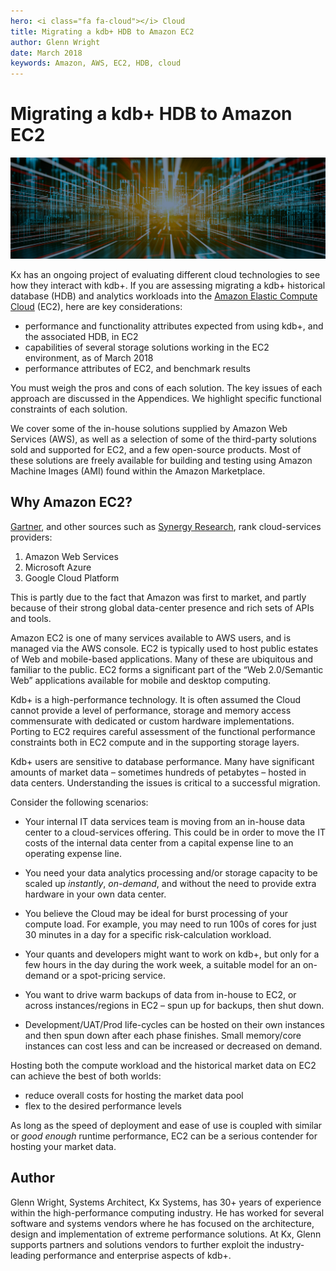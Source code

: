 ```yaml
---
hero: <i class="fa fa-cloud"></i> Cloud
title: Migrating a kdb+ HDB to Amazon EC2
author: Glenn Wright
date: March 2018
keywords: Amazon, AWS, EC2, HDB, cloud
---
```


# Migrating a kdb+ HDB to Amazon EC2 

![Amazon Elastic Compute Cloud](img/media/ec2.png)

Kx has an ongoing project of evaluating different cloud technologies to see how they interact with kdb+. 
If you are assessing migrating a kdb+ historical database (HDB) and analytics workloads into the 
[Amazon Elastic Compute Cloud](https://aws.amazon.com/ec2/) 
(EC2), here are key considerations:

-   performance and functionality attributes expected from using kdb+, and the associated HDB, in EC2
-   capabilities of several storage solutions working in the EC2
environment, as of March 2018
-  performance attributes of EC2, and benchmark results

You must weigh the pros and cons of each solution.
The key issues of each approach are discussed in the Appendices. 
We highlight specific functional constraints of each solution. 

We cover some of the in-house solutions supplied by Amazon Web Services (AWS), as well as a selection of some of the third-party solutions sold and supported for EC2, and a few open-source products. Most of these solutions are freely available for building and testing using Amazon Machine Images (AMI) found within the Amazon Marketplace.


## Why Amazon EC2?

[Gartner](http://fortune.com/2017/06/15/gartner-cloud-rankings/),
and other sources such as [Synergy
Research](https://www.srgresearch.com/articles/microsoft-google-and-ibm-charge-public-cloud-expense-smaller-providers),
rank cloud-services providers:

1. Amazon Web Services
1. Microsoft Azure 
1. Google Cloud Platform

This is partly due to the fact that Amazon was first to market, and
partly because of their strong global data-center presence and rich
sets of APIs and tools.

Amazon EC2 is one of many services available to AWS users, and is managed via the AWS console. EC2 is typically used to host public estates of Web and mobile-based applications. Many of these are ubiquitous and familiar to the public. EC2 forms a significant part of the “Web 2.0/Semantic Web” applications available for mobile and desktop computing.

Kdb+ is a high-performance technology. It is often assumed the Cloud cannot provide a level of performance, storage and memory access commensurate with dedicated or custom hardware implementations. Porting to EC2 requires careful assessment of the functional performance constraints both in EC2 compute and in the supporting storage layers.

Kdb+ users are sensitive to database performance. Many have significant amounts of market data – sometimes hundreds of petabytes – hosted in data centers. Understanding the issues is critical to a successful migration.

Consider the following scenarios:

-   Your internal IT data services team is moving from an in-house data center to a cloud-services offering. This could be in order to move the IT costs of the internal data center from a capital expense line to an operating expense line.

-   You need your data analytics processing and/or storage capacity to be scaled up _instantly_, _on-demand_, and without the need to provide extra hardware in your own data center.

-   You believe the Cloud may be ideal for burst processing of your compute load. For example, you may need to run 100s of cores for just 30 minutes in a day for a specific risk-calculation workload.

-   Your quants and developers might want to work on kdb+, but only for a few hours in the day during the work week, a suitable model for an on-demand or a spot-pricing service.

-   You want to drive warm backups of data from in-house to EC2, or across instances/regions in EC2 – spun up for backups, then shut down.

-   Development/UAT/Prod life-cycles can be hosted on their own instances and then spun down after each phase finishes. Small memory/core instances can cost less and can be increased or decreased on demand.

Hosting both the compute workload and the historical market data on
EC2 can achieve the best of both worlds: 

-   reduce overall costs for hosting the market data pool
-   flex to the desired performance levels

As long as the speed of deployment and ease of use is coupled with similar or _good enough_ runtime performance, EC2 can be a serious contender for hosting your market data.


## Author

Glenn Wright, Systems Architect, Kx Systems, has 30+ years of experience within the high-performance computing industry. He has worked for several software and systems vendors where he has focused on the architecture, design and implementation of extreme performance solutions. At Kx, Glenn supports partners and solutions vendors to further exploit the industry- leading performance and enterprise aspects of kdb+.
